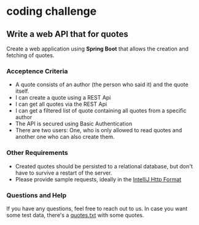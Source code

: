 # coding challenge

## Write a web API that for quotes

Create a web application using **Spring Boot** that allows the creation and fetching of quotes.

### Acceptence Criteria

- A quote consists of an author (the person who said it) and the quote itself. 
- I can create a quote using a REST Api
- I can get all quotes via the REST Api
- I can get a filtered list of quote containing all quotes from a specific author
- The API is secured using Basic Authentication
- There are two users: One, who is only allowed to read quotes and another one who can also create them. 

### Other Requirements

- Created quotes should be persisted to a relational database, but don't have to survive a restart of the server. 
- Please provide sample requests, ideally in the [IntelliJ Http Format](https://www.jetbrains.com/help/idea/http-client-in-product-code-editor.html#composing-http-requests)

### Questions and Help

If you have any questions, feel free to reach out to us. 
In case you want some test data, there's a [quotes.txt](/quotes.txt) with some quotes. 
